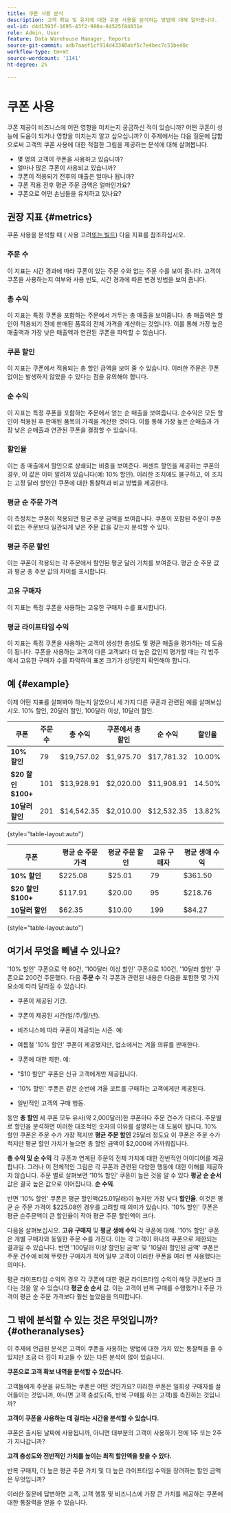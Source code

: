 ```yaml
---
title: 쿠폰 사용 분석
description: 고객 확보 및 유지에 대한 쿠폰 사용을 분석하는 방법에 대해 알아봅니다.
exl-id: d4d1393f-1695-43f2-980a-84525f84031e
role: Admin, User
feature: Data Warehouse Manager, Reports
source-git-commit: adb7aaef1cf914d43348abf5c7e4bec7c51bed0c
workflow-type: tm+mt
source-wordcount: '1141'
ht-degree: 2%

---
```


# 쿠폰 사용

쿠폰 제공이 비즈니스에 어떤 영향을 미치는지 궁금하신 적이 있습니까? 어떤 쿠폰이 성능에 도움이 되거나 영향을 미치는지 알고 싶으십니까? 이 주제에서는 다음 질문에 답함으로써 고객의 쿠폰 사용에 대한 적절한 그림을 제공하는 분석에 대해 살펴봅니다.

* 몇 명의 고객이 쿠폰을 사용하고 있습니까?
* 얼마나 많은 쿠폰이 사용되고 있습니까?
* 쿠폰이 적용되기 전후의 매출은 얼마나 됩니까?
* 쿠폰 적용 전후 평균 주문 금액은 얼마인가요?
* 쿠폰으로 어떤 손님들을 유치하고 있나요?

## 권장 지표 {#metrics}

쿠폰 사용을 분석할 때 ( 사용 고려[또는 빌드](../../data-user/reports/ess-manage-data-metrics.md)) 다음 지표를 참조하십시오.

### 주문 수

이 지표는 시간 경과에 따라 쿠폰이 있는 주문 수와 없는 주문 수를 보여 줍니다. 고객이 쿠폰을 사용하는지 여부와 사용 빈도, 시간 경과에 따른 변경 방법을 보여 줍니다.

### 총 수익

이 지표는 특정 쿠폰을 포함하는 주문에서 거두는 총 매출을 보여줍니다. 총 매출액은 할인이 적용되기 전에 판매된 품목의 전체 가격을 계산하는 것입니다. 이를 통해 가장 높은 매출액과 가장 낮은 매출액과 연관된 쿠폰을 파악할 수 있습니다.

### 쿠폰 할인

이 지표는 쿠폰에서 적용되는 총 할인 금액을 보여 줄 수 있습니다. 이러한 주문은 쿠폰 없이는 발생하지 않았을 수 있다는 점을 유의해야 합니다.

### 순 수익

이 지표는 특정 쿠폰을 포함하는 주문에서 얻는 순 매출을 보여줍니다. 순수익은 모든 할인이 적용된 후 판매된 품목의 가격을 계산한 것이다. 이를 통해 가장 높은 순매출과 가장 낮은 순매출과 연관된 쿠폰을 결정할 수 있습니다.

### 할인율

이는 총 매출에서 할인으로 상쇄되는 비중을 보여준다. 퍼센트 할인을 제공하는 쿠폰의 경우, 이 값은 이미 알려져 있습니다(예: 10% 할인). 이러한 조치에도 불구하고, 이 조치는 고정 달러 할인인 쿠폰에 대한 통찰력과 비교 방법을 제공한다.

### 평균 순 주문 가격

이 측정치는 쿠폰이 적용되면 평균 주문 금액을 보여줍니다. 쿠폰이 포함된 주문이 쿠폰이 없는 주문보다 일관되게 낮은 주문 값을 갖는지 분석할 수 있다.

### 평균 주문 할인

이는 쿠폰이 적용되는 각 주문에서 할인된 평균 달러 가치를 보여준다. 평균 순 주문 값과 평균 총 주문 값의 차이를 표시합니다.

### 고유 구매자

이 지표는 특정 쿠폰을 사용하는 고유한 구매자 수를 표시합니다.

### 평균 라이프타임 수익

이 지표는 특정 쿠폰을 사용하는 고객이 생성한 충성도 및 평균 매출을 평가하는 데 도움이 됩니다. 쿠폰을 사용하는 고객이 다른 고객보다 더 높은 값인지 평가할 때는 각 범주에서 고유한 구매자 수를 파악하여 표본 크기가 상당한지 확인해야 합니다.

## 예 {#example}

이제 어떤 지표를 살펴봐야 하는지 알았으니 세 가지 다른 쿠폰과 관련된 예를 살펴보십시오. 10% 할인, 20달러 할인, 100달러 이상, 10달러 할인.

| **쿠폰** | **주문 수** | **총 수익** | **쿠폰에서 총 할인** | **순 수익** | **할인율** |
|-----|-----|-----|-----|-----|-----|
| **10% 할인** | 79 | $19,757.02 | $1,975.70 | $17,781.32 | 10.00% |
| **$20 할인 $100+** | 101 | $13,928.91 | $2,020.00 | $11,908.91 | 14.50% |
| **10달러 할인** | 201 | $14,542.35 | $2,010.00 | $12,532.35 | 13.82% |

{style="table-layout:auto"}


| **쿠폰** | **평균 순 주문 가격** | **평균 주문 할인** | **고유 구매자** | **평균 생애 수익** |
|-----|-----|-----|-----|-----|
| **10% 할인** | $225.08 | $25.01 | 79 | $361.50 |
| **$20 할인 $100+** | $117.91 | $20.00 | 95 | $218.76 |
| **10달러 할인** | $62.35 | $10.00 | 199 | $84.27 |

{style="table-layout:auto"}

## 여기서 무엇을 빼낼 수 있나요?

&#39;10% 할인&#39; 쿠폰으로 약 80건, &#39;100달러 이상 할인&#39; 쿠폰으로 100건, &#39;10달러 할인&#39; 쿠폰으로 200건 주문했다. 다음 **주문 수** 각 쿠폰과 관련된 내용은 다음을 포함한 몇 가지 요소에 따라 달라질 수 있습니다.

* 쿠폰이 제공된 기간.
* 쿠폰이 제공된 시간(일/주/월/년).
* 비즈니스에 따라 쿠폰이 제공되는 시즌. 예:
* 여름철 &#39;10% 할인&#39; 쿠폰이 제공됐지만, 업소에서는 겨울 의류를 판매한다.

* 쿠폰에 대한 제한. 예:
* &quot;$10 할인&quot; 쿠폰은 신규 고객에게만 제공됩니다.
* &#39;10% 할인&#39; 쿠폰은 같은 순번에 겨울 코트를 구매하는 고객에게만 제공된다.

* 일반적인 고객의 구매 행동.

동안 **총 할인** 세 쿠폰 모두 유사(약 2,000달러)한 쿠폰마다 주문 건수가 다르다. 주문별로 할인을 분석하면 이러한 대조적인 숫자의 이유를 설명하는 데 도움이 됩니다. 10% 할인 쿠폰은 주문 수가 가장 적지만 **평균 주문 할인** 25달러 정도요 이 쿠폰은 주문 수가 적지만 평균 할인 가치가 높으면 총 할인 금액이 $2,000에 가까워집니다.

**총 수익 및 순 수익** 각 쿠폰과 연계된 주문의 전체 가치에 대한 전반적인 아이디어를 제공합니다. 그러나 이 전체적인 그림은 각 쿠폰과 관련된 다양한 행동에 대한 이해를 제공하지 않습니다. 주문 별로 살펴보면 &#39;10% 할인&#39; 쿠폰이 높은 것을 알 수 있다 **평균 순 순서** 값은 결국 높은 값으로 이어집니다. **순 수익**.

반면 &#39;10% 할인&#39; 쿠폰은 평균 할인액(25.01달러)이 높지만 가장 낮다 **할인율**. 이것은 평균 순 주문 가격이 $225.08인 경우를 고려할 때 의미가 있습니다. &#39;10% 할인&#39; 쿠폰은 평균 순주문액이 큰 할인율이 작아 평균 주문 할인액이 크다.

다음을 살펴보십시오. **고유 구매자** 및 **평균 생애 수익** 각 쿠폰에 대해. &#39;10% 할인&#39; 쿠폰은 개별 구매자와 동일한 주문 수를 가진다. 이는 각 고객이 하나의 쿠폰으로 제한되는 결과일 수 있습니다. 반면 &#39;100달러 이상 할인된 금액&#39; 및 &#39;10달러 할인된 금액&#39; 쿠폰은 주문 건수에 비해 뚜렷한 구매자가 적어 일부 고객이 이러한 쿠폰을 여러 번 사용했다는 의미다.

평균 라이프타임 수익의 경우 각 쿠폰에 대한 평균 라이프타임 수익이 해당 쿠폰보다 크다는 것을 알 수 있습니다 **평균 순 순서** 값. 이는 고객이 반복 구매를 수행했거나 주문 가격이 평균 순 주문 가격보다 훨씬 높았음을 의미합니다.

## 그 밖에 분석할 수 있는 것은 무엇입니까? {#otheranalyses}

이 주제에 언급된 분석은 고객이 쿠폰을 사용하는 방법에 대한 가치 있는 통찰력을 줄 수 있지만 조금 더 깊이 파고들 수 있는 다른 분석이 많이 있습니다.

**쿠폰으로 고객 확보 내역을 분석할 수 있습니다.**

고객들에게 주문을 유도하는 쿠폰은 어떤 것인가요? 이러한 쿠폰은 일회성 구매자를 끌어들이는 것입니까, 아니면 고객 충성도(즉, 반복 구매를 하는 고객)를 촉진하는 것입니까?

**고객이 쿠폰을 사용하는 데 걸리는 시간을 분석할 수 있습니다.**

쿠폰은 출시된 날짜에 사용됩니까, 아니면 대부분의 고객이 사용하기 전에 1주 또는 2주가 지나갑니까?

**고객 충성도와 전반적인 가치를 높이는 최적 할인액을 찾을 수 있다.**

반복 구매자, 더 높은 평균 주문 가치 및 더 높은 라이프타임 수익을 장려하는 할인 금액은 무엇입니까?

이러한 질문에 답변하면 고객, 고객 행동 및 비즈니스에 가장 큰 가치를 제공하는 쿠폰에 대한 통찰력을 얻을 수 있습니다.
